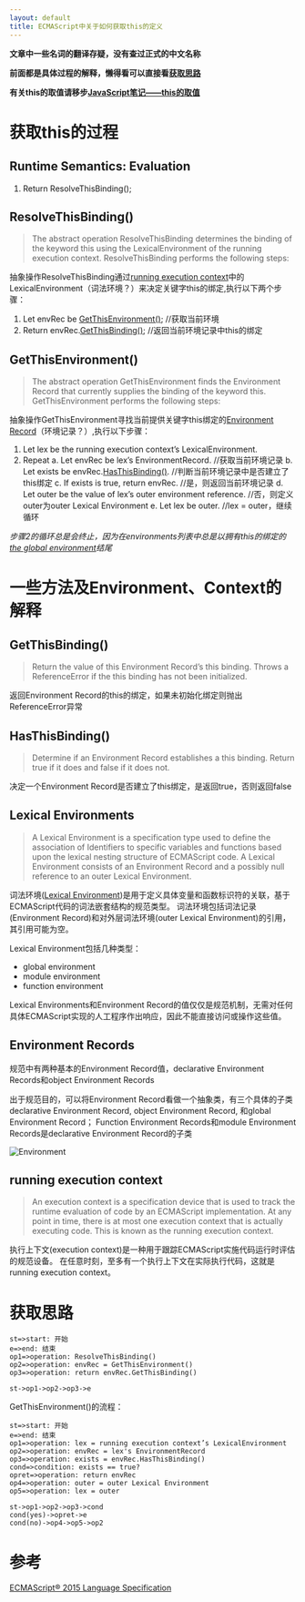```yaml
---
layout: default
title: ECMAScript中关于如何获取this的定义
---
```


**文章中一些名词的翻译存疑，没有查过正式的中文名称**

**前面都是具体过程的解释，懒得看可以直接看[获取思路][]**

**有关this的取值请移步[JavaScript笔记——this的取值][]**

# 获取this的过程

## Runtime Semantics: Evaluation

1. Return ResolveThisBinding();

## ResolveThisBinding()

> The abstract operation ResolveThisBinding determines the binding of the keyword this using the LexicalEnvironment of the running execution context. ResolveThisBinding performs the following steps:

抽象操作ResolveThisBinding通过[running execution context][]中的LexicalEnvironment（词法环境？）来决定关键字this的绑定,执行以下两个步骤：

1. Let envRec be [GetThisEnvironment()][];  //获取当前环境
2. Return envRec.[GetThisBinding()][];  //返回当前环境记录中this的绑定

## GetThisEnvironment()

> The abstract operation GetThisEnvironment finds the Environment Record that currently supplies the binding of the keyword this. GetThisEnvironment performs the following steps:

抽象操作GetThisEnvironment寻找当前提供关键字this绑定的[Environment Record][]（环境记录？）,执行以下步骤：

1. Let lex be the running execution context’s LexicalEnvironment.
2. Repeat
	a. Let envRec be lex’s EnvironmentRecord.  //获取当前环境记录
	b. Let exists be envRec.[HasThisBinding()][].  //判断当前环境记录中是否建立了this绑定
	c. If exists is true, return envRec.  //是，则返回当前环境记录
	d. Let outer be the value of lex’s outer environment reference.  //否，则定义outer为outer Lexical Environment
	e. Let lex be outer.  //lex = outer，继续循环

*步骤2的循环总是会终止，因为在environments列表中总是以拥有this的绑定的[the global environment][]结尾*

# 一些方法及Environment、Context的解释

## GetThisBinding()

> 	Return the value of this Environment Record’s this binding. Throws a ReferenceError if the this binding has not been initialized.

返回Environment Record的this的绑定，如果未初始化绑定则抛出ReferenceError异常

## HasThisBinding()

> 	Determine if an Environment Record establishes a this binding. Return true if it does and false if it does not.

决定一个Environment Record是否建立了this绑定，是返回true，否则返回false

## Lexical Environments

> A Lexical Environment is a specification type used to define the association of Identifiers to specific variables and functions based upon the lexical nesting structure of ECMAScript code. A Lexical Environment consists of an Environment Record and a possibly null reference to an outer Lexical Environment.

词法环境([Lexical Environment][])是用于定义具体变量和函数标识符的关联，基于ECMAScript代码的词法嵌套结构的规范类型。
词法环境包括词法记录(Environment Record)和对外层词法环境(outer Lexical Environment)的引用，其引用可能为空。

Lexical Environment包括几种类型：

* global environment
* module environment
* function environment

Lexical Environments和Environment Record的值仅仅是规范机制，无需对任何具体ECMAScript实现的人工程序作出响应，因此不能直接访问或操作这些值。

## Environment Records

规范中有两种基本的Environment Record值，declarative Environment Records和object Environment Records

出于规范目的，可以将Environment Record看做一个抽象类，有三个具体的子类declarative Environment Record, object Environment Record, 和global Environment Record；
Function Environment Records和module Environment Records是declarative Environment Record的子类

![Environment](http://img.blog.csdn.net/20160808170715510)

## running execution context

> An execution context is a specification device that is used to track the runtime evaluation of code by an ECMAScript implementation. At any point in time, there is at most one execution context that is actually executing code. This is known as the running execution context.

执行上下文(execution context)是一种用于跟踪ECMAScript实施代码运行时评估的规范设备。
在任意时刻，至多有一个执行上下文在实际执行代码，这就是running execution context。

# 获取思路

```flow
st=>start: 开始
e=>end: 结束
op1=>operation: ResolveThisBinding()
op2=>operation: envRec = GetThisEnvironment()
op3=>operation: return envRec.GetThisBinding()

st->op1->op2->op3->e
```

GetThisEnvironment()的流程：

```flow
st=>start: 开始
e=>end: 结束
op1=>operation: lex = running execution context’s LexicalEnvironment
op2=>operation: envRec = lex's EnvironmentRecord
op3=>operation: exists = envRec.HasThisBinding()
cond=>condition: exists == true?
opret=>operation: return envRec
op4=>operation: outer = outer Lexical Environment
op5=>operation: lex = outer

st->op1->op2->op3->cond
cond(yes)->opret->e
cond(no)->op4->op5->op2
```

# 参考

[ECMAScript® 2015 Language Specification][reference]




[running execution context]: http://www.ecma-international.org/ecma-262/6.0/#sec-execution-contexts
[GetThisEnvironment()]: http://www.ecma-international.org/ecma-262/6.0/#sec-getthisenvironment
[Lexical Environment]: http://www.ecma-international.org/ecma-262/6.0/#sec-lexical-environments
[Environment Record]: http://www.ecma-international.org/ecma-262/6.0/#sec-environment-records
[the global environment]: http://www.ecma-international.org/ecma-262/6.0/#sec-global-environment-records
[GetThisBinding()]: #getthisbinding
[HasThisBinding()]: #hasthisbinding
[获取思路]: #获取思路
[JavaScript笔记——this的取值]: http://blog.csdn.net/azureternite/article/details/52160452

[reference]: http://www.ecma-international.org/ecma-262/6.0/